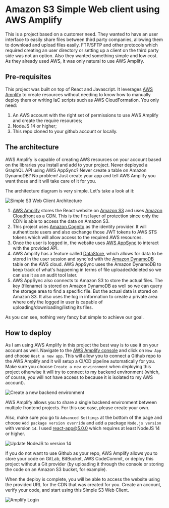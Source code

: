 # Amazon S3 Simple Web client using AWS Amplify

This is a project based on a customer need. They wanted to have an user interface to easily share files between third party companies, allowing them to download and upload files easily. FTP/SFTP and other protocols which required creating an user directory or setting up a client on the third party side was not an option. Also they wanted something simple and low cost. As they already used AWS, it was only natural to use AWS Amplify. 


## Pre-requisites

This project was built on top of React and Javascript. It leverages [AWS Amplify](https://aws.amazon.com/amplify/getting-started/) to create resources without needing to know how to manually deploy them or writing IaC scripts such as AWS CloudFormation. You only need: 

 1. An AWS account with the right set of permissions to use AWS Amplify and create the require resources;
 2. NodeJS 14 or higher;
 3. This repo cloned to your github account or locally.

## The architecture

AWS Amplify is capable of creating AWS resources on your account based on the libraries you install and add to your project. Never deployed a GraphQL API using AWS AppSync? Never create a table on Amazon DynamoDB? No problem! Just create your app and tell AWS Amplify you want those and it will take care of it for you. 

The architecture diagram is very simple. Let's take a look at it:

![Simple S3 Web Client Architecture](https://github.com/paragao/simple-s3-webclient/blob/master/images/simple-s3-web-client.png?raw=true)

 1. [AWS Amplify](https://aws.amazon.com/amplify/getting-started/) stores the React website on [Amazon S3](https://docs.aws.amazon.com/AmazonS3/latest/userguide/Welcome.html) and uses [Amazon Cloudfront](https://docs.aws.amazon.com/AmazonCloudFront/latest/DeveloperGuide/Introduction.html) as a CDN. This is the first layer of protection since only the CDN is able to access the data on Amazon S3.
 2. This project uses [Amazon Cognito](https://aws.amazon.com/cognito/getting-started/) as the identity provider. It will authenticate users and also exchange those JWT tokens to AWS STS tokens which will allow access to the required AWS resources.
 3. Once the user is logged in, the website uses [AWS AppSync](http://console.aws.amazon.com/appsync/home) to interact with the provided API. 
 4. AWS Amplify has a feature called [DataStore](https://docs.aws.amazon.com/whitepapers/latest/amplify-datastore-implementation/amplify-datastore-overview.html), which allows for data to be stored in the user session and sync'ed with the [Amazon DynamoDB](https://aws.amazon.com/dynamodb/getting-started/) table on the AWS cloud. AWS AppSync uses the Amazon DynamoDB to keep track of what's happening in terms of file uploaded/deleted so we can use it as an audit tool later.
 5. AWS AppSync also connects to Amazon S3 to store the actual files. The key (filename) is stored on Amazon DynamoDB as well so we can query the storage area to find a specific file. But the actual data is stored on Amazon S3. It also uses the log in information to create a private area where only the logged in user is capable of uploading/downloading/listing its files.

As you can see, nothing very fancy but simple to achieve our goal. 

## How to deploy

As I am using AWS Amplify in this project the best way is to use it on your account as well. Navigate to the [AWS Amplify console]() and click on `New App` and choose `Host a new app`. This will allow you to connect a Github repo to the AWS Amplify and it will setup a CI/CD pipeline automatically for you. Make sure you choose `Create a new environment` when deploying this project otherwise it will try to connect to my backend environment (which, of course, you will not have access to because it is isolated to my AWS account). 

![Create a new backend environment](https://github.com/paragao/simple-s3-webclient/blob/master/images/backend-env.png?raw=true)

AWS Amplify allows you to share a single backend environment between multiple frontend projects. For this use case, please create your own. 

Also, make sure you go to `Advanced Settings` at the bottom of the page and choose `Add package version override` and add a package `Node.js version` with version `14`. I used react-app@5.0.0 which requires at least NodeJS 14 or higher.

![Update NodeJS to version 14](https://github.com/paragao/simple-s3-webclient/blob/master/images/adv-settings.png?raw=true)

If you do not want to use Github as your repo, AWS Amplify allows you to store your code on GitLab, BitBucket, AWS CodeCommit, or deploy this project without a Git provider (by uploading it through the console or storing the code on an Amazon S3 bucket, for example).

When the deploy is complete, you will be able to access the website using the provided URL for the CDN that was created for you. Create an account, verify your code, and start using this Simple S3 Web Client. 

![Amplify Login](https://github.com/paragao/simple-s3-webclient/blob/master/images/amplify-signin.png?raw=true)
